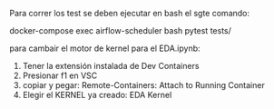 













Para correr los test se deben ejecutar en bash el sgte comando: 

docker-compose exec airflow-scheduler bash
pytest tests/


para cambair el motor de kernel para el EDA.ipynb:
1) Tener la extensión instalada de Dev Containers
1) Presionar f1 en VSC
2) copiar y pegar: Remote-Containers: Attach to Running Container
3) Elegir el KERNEL ya creado: EDA Kernel


<!-- export PYTHONPATH=/opt/airflow -->

